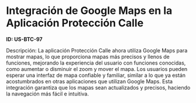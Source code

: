 # Integración de Google Maps en la Aplicación Protección Calle

**ID: US-BTC-97**

Descripción: La aplicación Protección Calle ahora utiliza Google Maps para mostrar mapas, lo que proporciona mapas más precisos y llenos de funciones, mejorando la experiencia del usuario con funciones conocidas, como aumentar o disminuir el zoom y mover el mapa. Los usuarios pueden esperar una interfaz de mapa confiable y familiar, similar a lo que ya están acostumbrados en otras aplicaciones que utilizan Google Maps. Esta integración garantiza que los mapas sean actualizados y precisos, haciendo la navegación más fácil e intuitiva.